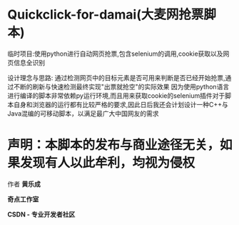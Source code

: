 # Quickclick-for-damai(大麦网抢票脚本)
临时项目:使用python进行自动网页抢票,包含selenium的调用,cookie获取以及网页信息全识别

设计理念与思路: 通过检测网页中的目标元素是否可用来判断是否已经开始抢票,通过不断的刷新与快速检测最终实现"出票就抢空"的实际效果
因为使用python语言进行编译的脚本非常依赖py运行环境,而且用来获取cookie的selenium插件对于脚本自身和浏览器的运行都有比较严格的要求,因此日后我还会计划设计一种C++与Java混编的可移动脚本，以满足最广大中国网友的需求

# 声明：本脚本的发布与商业途径无关，如果发现有人以此牟利，均视为侵权

作者 **黄乐成**

**奇点工作室**

**CSDN - 专业开发者社区**
